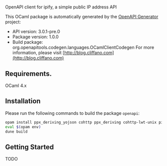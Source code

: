 # 
OpenAPI client for ipify, a simple public IP address API

This OCaml package is automatically generated by the [OpenAPI Generator](https://openapi-generator.tech) project:

- API version: 3.0.1-pre.0
- Package version: 1.0.0
- Build package: org.openapitools.codegen.languages.OCamlClientCodegen
For more information, please visit [http://blog.cliffano.com](http://blog.cliffano.com)

## Requirements.

OCaml 4.x

## Installation

Please run the following commands to build the package `openapi`:

```sh
opam install ppx_deriving_yojson cohttp ppx_deriving cohttp-lwt-unix pin ocaml-migrate-parsetree 1.3.1
eval $(opam env)
dune build
```

## Getting Started

TODO
